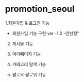 # promotion_seoul

1.회원가입 & 로그인 기능
  + 회원가입 기능 구현 ver -1.0 -안선정"

2. 게시물 기능


3. 마이페이지 기능


4. 카테고리 탐색 기능


5. 팔로우 팔로워 기능 
